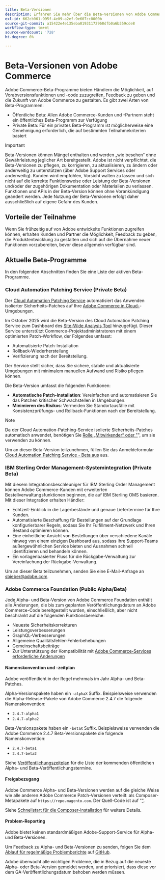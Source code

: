 ```yaml
---
title: Beta-Versionen
description: Erfahren Sie mehr über die Beta-Versionen von Adobe Commerce und wie Sie teilnehmen können.
exl-id: 662cb061-995f-4e09-a2ef-9e607cc0000b
source-git-commit: a15422e4e135eba01931172960dfb0a6b359cde8
workflow-type: tm+mt
source-wordcount: '728'
ht-degree: 0%

---
```


# Beta-Versionen von Adobe Commerce

Adobe Commerce-Beta-Programme bieten Händlern die Möglichkeit, auf Vorabversionsfunktionen und -code zuzugreifen, Feedback zu geben und die Zukunft von Adobe Commerce zu gestalten. Es gibt zwei Arten von Beta-Programmen:

- Öffentliche Beta: Allen Adobe Commerce-Kunden und -Partnern steht ein öffentliches Beta-Programm zur Verfügung
- Private Beta: Für ein privates Beta-Programm ist möglicherweise eine Genehmigung erforderlich, die auf bestimmten Teilnahmekriterien basiert

>[!IMPORTANT]
>
>Beta-Versionen können Mängel enthalten und werden „wie besehen“ ohne Gewährleistung jeglicher Art bereitgestellt. Adobe ist nicht verpflichtet, die Beta-Versionen zu pflegen, zu korrigieren, zu aktualisieren, zu ändern oder anderweitig zu unterstützen (über Adobe Support Services oder anderweitig). Kunden wird empfohlen, Vorsicht walten zu lassen und sich nicht auf die korrekte Funktionsweise oder Leistung der Beta-Versionen und/oder der zugehörigen Dokumentation oder Materialien zu verlassen. Funktionen und APIs in der Beta-Version können ohne Vorankündigung geändert werden. Jede Nutzung der Beta-Versionen erfolgt daher ausschließlich auf eigene Gefahr des Kunden.

## Vorteile der Teilnahme

Wenn Sie frühzeitig auf von Adobe entwickelte Funktionen zugreifen können, erhalten Kunden und Partner die Möglichkeit, Feedback zu geben, die Produktentwicklung zu gestalten und sich auf die Übernahme neuer Funktionen vorzubereiten, bevor diese allgemein verfügbar sind.

## Aktuelle Beta-Programme

In den folgenden Abschnitten finden Sie eine Liste der aktiven Beta-Programme.

### Cloud Automation Patching Service (Private Beta)

Der [Cloud Automation Patching Service](../tools/caps-tool/intro.md) automatisiert das Anwenden isolierter Sicherheits-Patches auf Ihre [Adobe Commerce in Cloud-](https://experienceleague.adobe.com/de/docs/commerce-on-cloud/user-guide/overview)-Umgebungen.

Im Oktober 2025 wird die Beta-Version des Cloud Automation Patching Service zum Dashboard des [Site-Wide Analysis Tool](https://experienceleague.adobe.com/de/docs/commerce-operations/tools/site-wide-analysis-tool/dashboard) hinzugefügt. Dieser Service unterstützt Commerce-Projektadministratoren mit einem optimierten Patch-Workflow, der Folgendes umfasst:

- Automatisierte Patch-Installation
- Rollback-Wiederherstellung
- Verifizierung nach der Bereitstellung.

Der Service stellt sicher, dass Sie sichere, stabile und aktualisierte Umgebungen mit minimalem manuellen Aufwand und Risiko pflegen können.

Die Beta-Version umfasst die folgenden Funktionen:

- **Automatische Patch-Installation**: Vereinfachen und automatisieren Sie das Patchen kritischer Schwachstellen in Umgebungen.
- **Minimieren des Risikos**: Vermeiden Sie Standortausfälle mit Konsistenzprüfungs- und Rollback-Funktionen nach der Bereitstellung.

>[!NOTE]
>
>Da der Cloud Automation-Patching-Service isolierte Sicherheits-Patches automatisch anwendet, benötigen Sie [&#x200B; Rolle „Mitwirkender“ oder &quot;](https://experienceleague.adobe.com/de/docs/commerce-on-cloud/user-guide/project/user-access)&quot;, um sie verwenden zu können.

Um an dieser Beta-Version teilzunehmen, füllen Sie das Anmeldeformular [Cloud Automation Patching Service - Beta aus](https://forms.office.com/r/3Wfxj5nPdB) aus.

### IBM Sterling Order Management-Systemintegration (Private Beta)

Mit diesem Integrationsbeschleuniger für IBM Sterling Order Management können Adobe Commerce-Kunden mit erweiterten Bestellverwaltungsfunktionen beginnen, die auf IBM Sterling OMS basieren. Mit dieser Integration erhalten Händler:

- Echtzeit-Einblick in die Lagerbestände und genaue Liefertermine für Ihre Kunden.
- Automatisierte Beschaffung für Bestellungen auf der Grundlage konfigurierbarer Regeln, sodass Sie Ihr Fulfillment-Netzwerk und Ihren Bestand optimieren können.
- Eine einheitliche Ansicht von Bestellungen über verschiedene Kanäle hinweg von einem einzigen Dashboard aus, sodass Ihre Support-Teams außergewöhnlichen Service bieten und Ausnahmen schnell identifizieren und behandeln können.
- Ein vorlagenbasierter Fluss für die Rückgabe-Verwaltung zur Vereinfachung der Rückgabe-Verwaltung.

Um an dieser Beta teilzunehmen, senden Sie eine E-Mail-Anfrage an [sbieber@adobe.com](mailto:sbieber@adobe.com).

### Adobe Commerce Foundation (Public Alpha/Beta)

Jede Alpha- und Beta-Version von Adobe Commerce Foundation enthält alle Änderungen, die bis zum geplanten Veröffentlichungsdatum an Adobe Commerce-Code bereitgestellt wurden, einschließlich, aber nicht beschränkt auf die folgenden Funktionsbereiche:

- Neueste Sicherheitskorrekturen
- Leistungsverbesserungen
- GraphQL-Verbesserungen
- Allgemeine Qualitätsfehler-Fehlerbehebungen
- Gemeinschaftsbeiträge
- Zur Unterstützung der Kompatibilität mit [Adobe Commerce-Services erforderliche Änderungen](https://experienceleague.adobe.com/de/docs/commerce/user-guides/home)

#### Namenskonvention und -zeitplan

Adobe veröffentlicht in der Regel mehrmals im Jahr Alpha- und Beta-Patches.

Alpha-Versionspakete haben ein `-alphaX` Suffix. Beispielsweise verwenden die Alpha-Release-Pakete von Adobe Commerce 2.4.7 die folgende Namenskonvention:

- `2.4.7-alpha1`
- `2.4.7-alpha2`

Beta-Versionspakete haben ein `-betaX` Suffix. Beispielsweise verwenden die Adobe Commerce 2.4.7 Beta-Versionspakete die folgende Namenskonvention:

- `2.4.7-beta1`
- `2.4.7-beta2`

Siehe [Veröffentlichungszeitplan](schedule.md) für die Liste der kommenden öffentlichen Alpha- und Beta-Veröffentlichungstermine.

#### Freigabezugang

Adobe Commerce Alpha- und Beta-Versionen werden auf die gleiche Weise wie alle anderen Adobe Commerce Patch-Versionen verteilt: als Composer-Metapakete auf `https://repo.magento.com`. Der Quell-Code ist auf &quot;[&quot; &#x200B;](https://github.com/magento/magento2).

Siehe [Schnellstart für die Composer-Installation](../installation/composer.md) für weitere Details.

#### Problem-Reporting

Adobe bietet keinen standardmäßigen Adobe-Support-Service für Alpha- und Beta-Versionen.

Um Feedback zu Alpha- und Beta-Versionen zu senden, folgen Sie dem [Ablauf für regelmäßige Problemberichte](https://developer.adobe.com/commerce/contributor/guides/code-contributions/) auf [GitHub](https://github.com/magento/magento2).

Adobe überwacht alle wichtigen Probleme, die in Bezug auf die neueste Alpha- oder Beta-Version gemeldet werden, und priorisiert, dass diese vor dem GA-Veröffentlichungsdatum behoben werden müssen.
